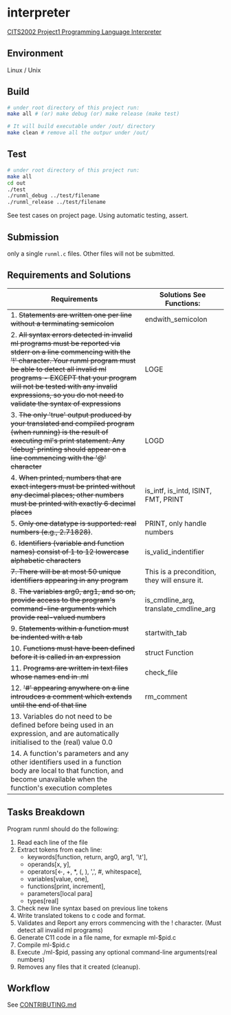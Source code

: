 # interpreter

[CITS2002 Project1 Programming Language Interpreter](https://teaching.csse.uwa.edu.au/units/CITS2002/projects/project1.php)

## Environment

Linux / Unix

## Build

```bash
# under root directory of this project run:
make all # (or) make debug (or) make release (make test)

# It will build executable under /out/ directory
make clean # remove all the outpur under /out/
```

## Test

```bash
# under root directory of this project run:
make all
cd out
./test
./runml_debug ../test/filename
./runml_release ../test/filename
```

See test cases on project page.
Using automatic testing, assert.

## Submission

only a single `runml.c` files.
Other files will not be submitted.

## Requirements and Solutions

| Requirements                                                                                                                                                                                                                                                                                                                             | Solutions See Functions:                                             |
| ---------------------------------------------------------------------------------------------------------------------------------------------------------------------------------------------------------------------------------------------------------------------------------------------------------------------------------------- | -------------------------------------------------------------------- |
| 1. ~~Statements are written one per line without a terminating semicolon~~                                                                                                                                                                                                                                                               | endwith_semicolon                                                    |
| 2. ~~All syntax errors detected in invalid ml programs must be reported via stderr on a line commencing with the '!' character. Your runml program must be able to detect all invalid ml programs - EXCEPT that your program will not be tested with any invalid expressions, so you do not need to validate the syntax of expressions~~ | LOGE                                                                 |
| 3. ~~The only 'true' output produced by your translated and compiled program (when running) is the result of executing ml's print statement. Any 'debug' printing should appear on a line commencing with the '@' character~~                                                                                                            | LOGD                                                                 |
| 4. ~~When printed, numbers that are exact integers must be printed without any decimal places; other numbers must be printed with exactly 6 decimal places~~                                                                                                                                                                             | is_intf, is_intd, ISINT, FMT, PRINT                                  |
| 5. ~~Only one datatype is supported: real numbers (e.g., 2.71828)~~.                                                                                                                                                                                                                                                                     | PRINT, only handle numbers                                           |
| 6. ~~Identifiers (variable and function names) consist of 1 to 12 lowercase alphabetic characters~~                                                                                                                                                                                                                                      | is_valid_indentifier                                                 |
| ~~7. There will be at most 50 unique identifiers appearing in any program~~                                                                                                                                                                                                                                                                  | This is a precondition, they will ensure it. |
| 8. ~~The variables arg0, arg1, and so on, provide access to the program's command-line arguments which provide real-valued numbers~~                                                                                                                                                                                                     | is_cmdline_arg, translate_cmdline_arg                                |
| 9. ~~Statements within a function must be indented with a tab~~                                                                                                                                                                                                                                                                          | startwith_tab                                                        |
| 10. ~~Functions must have been defined before it is called in an expression~~                                                                                                                                                                                                                                                                | struct Function                                                      |
| 11. ~~Programs are written in text files whose names end in .ml~~                                                                                                                                                                                                                                                                        | check_file                                                           |
| 12. ~~'#' appearing anywhere on a line introudces a comment which extends until the end of that line~~                                                                                                                                                                                                                                   | rm_comment                                                           |
| 13. Variables do not need to be defined before being used in an expression, and are automatically initialised to the (real) value 0.0                                                                                                                                                                                                    |                                                                      |
| 14. A function's parameters and any other identifiers used in a function body are local to that function, and become unavailable when the function's execution completes                                                                                                                                                                 |                                                                      |

## Tasks Breakdown

Program runml should do the following:

1. Read each line of the file
2. Extract tokens from each line:
   - keywords[function, return, arg0, arg1, '\t'],
   - operands[x, y],
   - operators[<-, +, *, (, ), ',', #, whitespace],
   - variables[value, one],
   - functions[print, increment],
   - parameters[local para]
   - types[real]
3. Check new line syntax based on previous line tokens
4. Write translated tokens to c code and format.
5. Validates and Report any errors commencing with the ! character. (Must detect all invalid ml programs)
6. Generate C11 code in a file name, for exmaple ml-$pid.c
7. Compile ml-$pid.c
8. Execute ./ml-$pid, passing any optional command-line arguments(real numbers)
9. Removes any files that it created (cleanup).

## Workflow

See [CONTRIBUTING.md](CONTRIBUTING.md)
